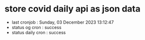 # store covid daily api as json data

- last cronjob : Sunday, 03 December 2023 13:12:47
- status og cron : success
- status daily cron : success
      
      